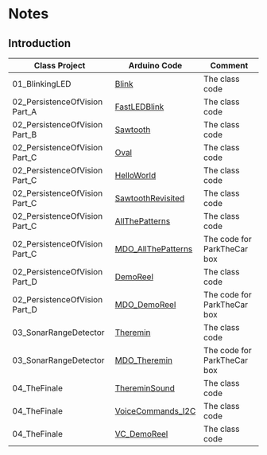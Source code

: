 # Notes

## Introduction

| Class Project | Arduino Code | Comment |
| --- | --- | --- |
| 01_BlinkingLED | [Blink](https://github.com/Mark-MDO47/ArduinoClass/tree/master/ArduinoCode/Blink "Blink") | The class code |
| 02_PersistenceOfVision Part_A | [FastLEDBlink](https://github.com/Mark-MDO47/ArduinoClass/tree/master/ArduinoCode/FastLEDBlink "FastLEDBlink") | The class code |
| 02_PersistenceOfVision Part_B | [Sawtooth](https://github.com/Mark-MDO47/ArduinoClass/tree/master/ArduinoCode/Sawtooth "Sawtooth") | The class code |
| 02_PersistenceOfVision Part_C | [Oval](https://github.com/Mark-MDO47/ArduinoClass/tree/master/ArduinoCode/Oval "Oval") | The class code |
| 02_PersistenceOfVision Part_C | [HelloWorld](https://github.com/Mark-MDO47/ArduinoClass/tree/master/ArduinoCode/HelloWorld "HelloWorld") | The class code |
| 02_PersistenceOfVision Part_C | [SawtoothRevisited](https://github.com/Mark-MDO47/ArduinoClass/tree/master/ArduinoCode/SawtoothRevisited "SawtoothRevisited") | The class code |
| 02_PersistenceOfVision Part_C | [AllThePatterns](https://github.com/Mark-MDO47/ArduinoClass/tree/master/ArduinoCode/AllThePatterns "AllThePatterns") | The class code |
| 02_PersistenceOfVision Part_C | [MDO_AllThePatterns](https://github.com/Mark-MDO47/ArduinoClass/tree/master/ArduinoCode/MDO_AllThePatterns "MDO_AllThePatterns") | The code for ParkTheCar box |
| 02_PersistenceOfVision Part_D | [DemoReel](https://github.com/Mark-MDO47/ArduinoClass/tree/master/ArduinoCode/DemoReel "DemoReel") | The class code |
| 02_PersistenceOfVision Part_D | [MDO_DemoReel](https://github.com/Mark-MDO47/ArduinoClass/tree/master/ArduinoCode/MDO_DemoReel "MDO_DemoReel") | The code for ParkTheCar box |
| 03_SonarRangeDetector | [Theremin](https://github.com/Mark-MDO47/ArduinoClass/tree/master/ArduinoCode/Theremin "Theremin") | The class code |
| 03_SonarRangeDetector | [MDO_Theremin](https://github.com/Mark-MDO47/ArduinoClass/tree/master/ArduinoCode/MDO_Theremin "MDO_Theremin") | The code for ParkTheCar box |
| 04_TheFinale | [ThereminSound](https://github.com/Mark-MDO47/ArduinoClass/tree/master/ArduinoCode/ThereminSound "ThereminSound") | The class code |
| 04_TheFinale | [VoiceCommands_I2C](https://github.com/Mark-MDO47/ArduinoClass/tree/master/ArduinoCode/VoiceCommands_I2C "VoiceCommands_I2C") | The class code |
| 04_TheFinale | [VC_DemoReel](https://github.com/Mark-MDO47/ArduinoClass/tree/master/ArduinoCode/VC_DemoReel "VC_DemoReel") | The class code |
